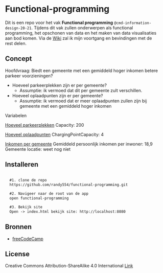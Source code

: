# Functional-programming

Dit is een repo voor het vak **Functional programming** `@cmd-information-design-20-21`.
Tijdens dit vak zullen onderwerpen als functional programming, het opschonen van data en het maken van data visualisaties
aan bod komen. Via de [Wiki](https://github.com/randy554/functional-programming/wiki/Debrief) zal ik mijn voortgang en bevindingen met de rest delen.

 ## Concept
 
 Hoofdvraag: Biedt een gemeente met een gemiddeld hoger inkomen betere parkeer voorzieningen?

* Hoeveel parkeerplekken zijn er per gemeente?
	- Assumptie: ik vermoed dat dit per gemeente zult verschillen.
* Hoeveel oplaadpunten zijn er per gemeente?
	- Assumptie: ik vermoed dat er meer oplaadpunten zullen zijn bij gemeente met een gemiddeld hoger inkomen 

Variabelen

[Hoeveel parkeerplekken](https://opendata.rdw.nl/Parkeren/Open-Data-Parkeren-SPECIFICATIES-PARKEERGEBIED/b3us-f26s/data)
Capacity: 200

[Hoeveel oplaadpunten](https://opendata.rdw.nl/Parkeren/Open-Data-Parkeren-SPECIFICATIES-PARKEERGEBIED/b3us-f26s/data)
ChargingPointCapacity: 4

[Inkomen per gemeente](https://www.cbs.nl/nl-nl/maatwerk/2020/36/inkomen-per-gemeente-en-wijk-2017)
Gemiddeld persoonlijk inkomen per inwoner:  18,9
Gemeente locatie: weet nog niet
 
## Installeren

```markdown
 
  #1. clone de repo
  https://github.com/randy554/functional-programming.git

  #2. Navigeer naar de root van de app
  open functional-programming

  #3. Bekijk site
  Open -> index.html bekijk site: http://localhost:8080

```

## Bronnen

* [freeCodeCamp](https://www.freecodecamp.org)

## License

Creative Commons Attribution-ShareAlike 4.0 International <a href="License https://creativecommons.org/licenses/by-sa/4.0/" alt="Creative Commons Licens"> Link </a>